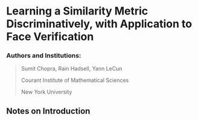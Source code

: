 # Learning a Similarity Metric Discriminatively, with Application to Face Verification

### Authors and Institutions:
> Sumit Chopra, Rain Hadsell, Yann LeCun
>
> Courant Institute of Mathematical Sciences
>
> New York University

## Notes on Introduction

